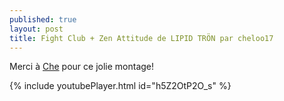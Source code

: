 ```yaml
---
published: true
layout: post
title: Fight Club + Zen Attitude de LIPID TRÖN par cheloo17
---
```

Merci à [Che](http://www.youtube.com/user/cheloo17) pour ce jolie montage!

{% include youtubePlayer.html id="h5Z2OtP2O_s" %}
